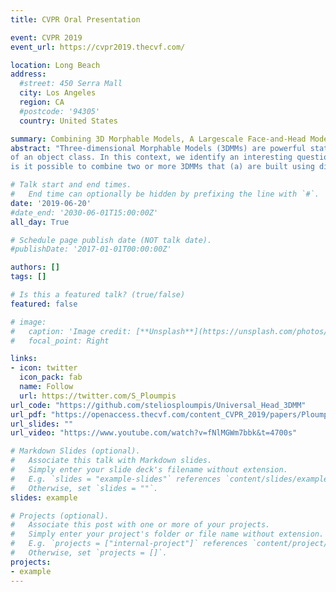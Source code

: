 ```yaml
---
title: CVPR Oral Presentation

event: CVPR 2019
event_url: https://cvpr2019.thecvf.com/

location: Long Beach
address:
  #street: 450 Serra Mall
  city: Los Angeles
  region: CA
  #postcode: '94305'
  country: United States

summary: Combining 3D Morphable Models, A Largescale Face-and-Head Model
abstract: "Three-dimensional Morphable Models (3DMMs) are powerful statistical tools for representing the 3D surfaces
of an object class. In this context, we identify an interesting question that has previously not received research attention:
is it possible to combine two or more 3DMMs that (a) are built using different templates that perhaps only partly overlap, (b) have different representation capabilities and (c) are built from different datasets that may not be publiclyavailable?"

# Talk start and end times.
#   End time can optionally be hidden by prefixing the line with `#`.
date: '2019-06-20'
#date_end: '2030-06-01T15:00:00Z'
all_day: True

# Schedule page publish date (NOT talk date).
#publishDate: '2017-01-01T00:00:00Z'

authors: []
tags: []

# Is this a featured talk? (true/false)
featured: false

# image:
#   caption: 'Image credit: [**Unsplash**](https://unsplash.com/photos/bzdhc5b3Bxs)'
#   focal_point: Right

links:
- icon: twitter
  icon_pack: fab
  name: Follow
  url: https://twitter.com/S_Ploumpis
url_code: "https://github.com/steliosploumpis/Universal_Head_3DMM"
url_pdf: "https://openaccess.thecvf.com/content_CVPR_2019/papers/Ploumpis_Combining_3D_Morphable_Models_A_Large_Scale_Face-And-Head_Model_CVPR_2019_paper.pdf"
url_slides: ""
url_video: "https://www.youtube.com/watch?v=fNlMGWm7bbk&t=4700s"

# Markdown Slides (optional).
#   Associate this talk with Markdown slides.
#   Simply enter your slide deck's filename without extension.
#   E.g. `slides = "example-slides"` references `content/slides/example-slides.md`.
#   Otherwise, set `slides = ""`.
slides: example

# Projects (optional).
#   Associate this post with one or more of your projects.
#   Simply enter your project's folder or file name without extension.
#   E.g. `projects = ["internal-project"]` references `content/project/deep-learning/index.md`.
#   Otherwise, set `projects = []`.
projects:
- example
---
```


<!-- {{% callout note %}}
Click on the **Slides** button above to view the built-in slides feature.
{{% /callout %}}

Slides can be added in a few ways:

- **Create** slides using Wowchemy's [*Slides*](https://wowchemy.com/docs/managing-content/#create-slides) feature and link using `slides` parameter in the front matter of the talk file
- **Upload** an existing slide deck to `static/` and link using `url_slides` parameter in the front matter of the talk file
- **Embed** your slides (e.g. Google Slides) or presentation video on this page using [shortcodes](https://wowchemy.com/docs/writing-markdown-latex/).

Further event details, including [page elements](https://wowchemy.com/docs/writing-markdown-latex/) such as image galleries, can be added to the body of this page. -->
